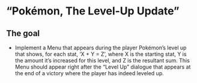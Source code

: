# “Pokémon, The Level-Up Update”

## The goal

- Implement a Menu that appears during the player Pokémon’s level up that shows, for each stat, ‘X + Y = Z’,
  where X is the starting stat, Y is the amount it’s increased for this level, and Z is the resultant sum.
  This Menu should appear right after the “Level Up” dialogue that appears at the end of a victory where the
  player has indeed leveled up.
  